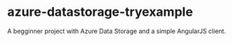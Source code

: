 # azure-datastorage-tryexample
A begginner project with Azure Data Storage and a simple AngularJS client.
